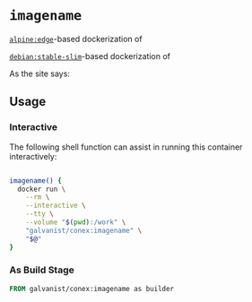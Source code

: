 # `imagename`

[`alpine:edge`](https://hub.docker.com/_/alpine/)-based dockerization of

[`debian:stable-slim`](https://hub.docker.com/_/debian/)-based dockerization of 

As the site says:

>
>

## Usage

### Interactive

The following shell function can assist in running this container interactively:

```sh

imagename() {
  docker run \
    --rm \
    --interactive \
    --tty \
    --volume "$(pwd):/work" \
    "galvanist/conex:imagename" \
    "$@"
}

```

### As Build Stage

```Dockerfile
FROM galvanist/conex:imagename as builder


```
